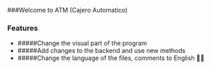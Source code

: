 ###Welcome to ATM (Cajero Automatico)
### Features

- #####Change the visual part of the program 
- #####Add changes to the backend and use new methods 
- #####Change the language of the files, comments to English 👏👏
